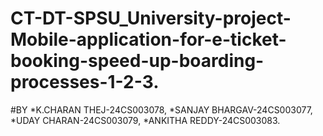 # CT-DT-SPSU_University-project-Mobile-application-for-e-ticket-booking-speed-up-boarding-processes-1-2-3.
#BY 
*K.CHARAN THEJ-24CS003078,
*SANJAY BHARGAV-24CS003077,
*UDAY CHARAN-24CS003079,
*ANKITHA REDDY-24CS003083.
